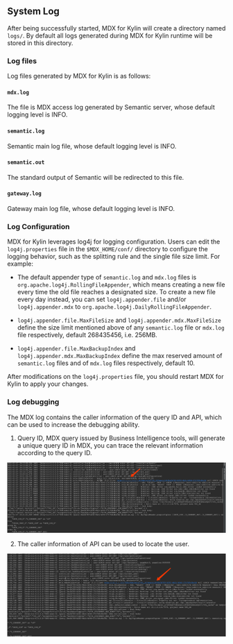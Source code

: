 ## System Log

After being successfully started, MDX for Kylin will create a directory named `logs/`. By default all logs generated during MDX for Kylin runtime will be stored in this directory.

### Log files

Log files generated by MDX for Kylin is as follows:

#### `mdx.log`

The file is MDX access log generated by Semantic server, whose default logging level is INFO.

#### `semantic.log`

Semantic main log file, whose default logging level is INFO.

#### `semantic.out`

The standard output of Semantic will be redirected to this file.

#### `gateway.log`

Gateway main log file, whose default logging level is INFO.

### Log Configuration

MDX for Kylin leverages log4j for logging configuration. Users can edit the `log4j.properties` file 
in the `$MDX_HOME/conf/` directory to configure the logging behavior, such as the splitting rule 
and the single file size limit. For example:

- The default appender type of `semantic.log` and `mdx.log` files is `org.apache.log4j.RollingFileAppender`, 
  which means creating a new file every time the old file reaches a designated size. To create a new file 
  every day instead, you can set `log4j.appender.file` and/or `log4j.appender.mdx` to 
  `org.apache.log4j.DailyRollingFileAppender`.

- `log4j.appender.file.MaxFileSize` and `log4j.appender.mdx.MaxFileSize` define the size limit mentioned above of 
  any `semantic.log` file or `mdx.log` file respectively, default 268435456, i.e. 256MB.

- `log4j.appender.file.MaxBackupIndex` and `log4j.appender.mdx.MaxBackupIndex` define the max 
  reserved amount of `semantic.log` files and of `mdx.log` files respectively, default 10.

After modifications on the `log4j.properties` file, you should restart MDX for Kylin to apply your changes.

### Log debugging

The MDX log contains the caller information of the query ID and API, which can be used to increase the debugging ability.

1. Query ID, MDX query issued by Business Intelligence tools, will generate a unique query ID in MDX, you can trace the relevant information according to the query ID.

![Query ID](images/username.en.png)

2. The caller information of API can be used to locate the user.

![API Caller](images/query_id.en.png)
